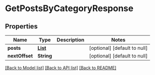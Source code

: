 # GetPostsByCategoryResponse
## Properties

| Name | Type | Description | Notes |
|------------ | ------------- | ------------- | -------------|
| **posts** | [**List**](Post.md) |  | [optional] [default to null] |
| **nextOffset** | **String** |  | [optional] [default to null] |

[[Back to Model list]](../README.md#documentation-for-models) [[Back to API list]](../README.md#documentation-for-api-endpoints) [[Back to README]](../README.md)

